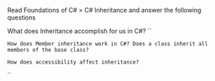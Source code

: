 Read Foundations of C# > C# Inheritance and answer the following questions

What does Inheritance accomplish for us in C#?
``

``
How does Member inheritance work in C#? Does a class inherit all members of the base class?
``

``
How does accessibility affect inheritance?
``

``
